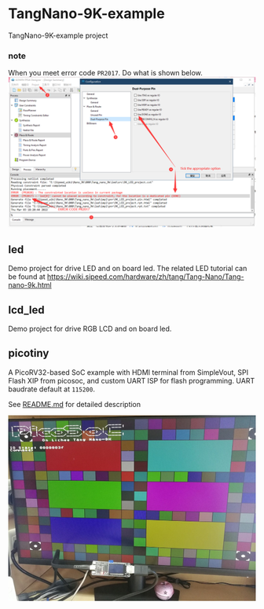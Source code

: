 # TangNano-9K-example
TangNano-9K-example project

### note
When you meet error code `PR2017`. Do what is shown below.
![PR2017](.assets/ERROR%20CODE%20PR2017.png "PR2017")


## led
Demo project for drive LED and on board led.
The related LED tutorial can be found at <https://wiki.sipeed.com/hardware/zh/tang/Tang-Nano/Tang-nano-9k.html>

## lcd_led
Demo project for drive RGB LCD and on board led.

## picotiny
A PicoRV32-based SoC example with HDMI terminal from SimpleVout, SPI Flash XIP from picosoc, and custom UART ISP for flash programming. UART baudrate default at `115200`.

See [README.md](picotiny/README.md) for detailed description

![picorv](picorv.jpg)


